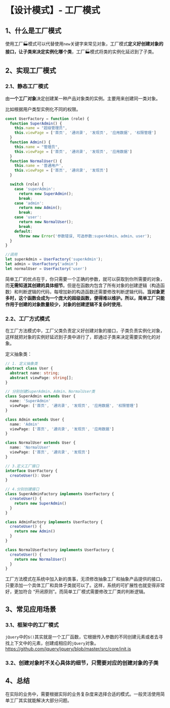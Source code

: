# 【设计模式】- 工厂模式

## 1、什么是工厂模式

使用工厂🏭模式可以代替使用`new`关键字来常见对象，工厂模式**定义好创建对象的接口，让子类来决定实例化哪个类**，工厂🏭模式将类的实例化延迟到了子类。

## 2、实现工厂模式

### 2.1、静态工厂模式
由**一个工厂对象**决定创建某一种产品对象类的实例。主要用来创建同一类对象。

比如根据用户类型实例化不同的权限。
```js
const UserFactory = function (role) {
  function SuperAdmin() {
    this.name = "超级管理员",
    this.viewPage = ['首页', '通讯录', '发现页', '应用数据', '权限管理']
  }
  function Admin() {
    this.name = "管理员",
    this.viewPage = ['首页', '通讯录', '发现页', '应用数据']
  }
  function NormalUser() {
    this.name = '普通用户',
    this.viewPage = ['首页', '通讯录', '发现页']
  }

  switch (role) {
    case 'superAdmin':
      return new SuperAdmin();
      break;
    case 'admin':
      return new Admin();
      break;
    case 'user':
      return new NormalUser();
      break;
    default:
      throw new Error('参数错误, 可选参数:superAdmin、admin、user');
  }
}

//调用
let superAdmin = UserFactory('superAdmin');
let admin = UserFactory('admin') 
let normalUser = UserFactory('user')
```
简单工厂的优点在于，你只需要一个正确的参数，就可以获取到你所需要的对象，而**无需知道其创建的具体细节**。但是在函数内包含了所有对象的创建逻辑（构造函数）和判断逻辑的代码，每增加新的构造函数还需要修改判断逻辑代码。**当对象更多时，这个函数会成为一个庞大的超级函数，便得难以维护。所以，简单工厂只能作用于创建的对象数量较少，对象的创建逻辑不复杂时使用**。

### 2.2、工厂方式模式

在工厂方法模式中，工厂父类负责定义好创建对象的接口，子类负责实例化对象，这样就把对象的实例好延迟到子类中进行了，即通过子类来决定需要实例化的对象。

定义抽象类：
```ts
// 1. 定义抽象类
abstract class User {
  abstract name: string;
  abstract viewPage: string[];
}

// 分别创建SuperAdmin、Admin、NormalUser类
class SuperAdmin extends User {
  name: 'SuperAdmin'
  viewPage: ['首页', '通讯录', '发现页', '应用数据', '权限管理']
}

class Admin extends User {
  name: 'Admin'
  viewPage: ['首页', '通讯录', '发现页', '应用数据']
}

class NormalUser extends User {
  name: 'NormalUser'
  viewPage: ['首页', '通讯录', '发现页']
}

// 3.定义工厂接口
interface UserFactory {
  createUser(): User
}

// 4.分别创建接口
class SuperAdminFactory implements UserFactory {
  createUser() {
    return new SuperAdmin()
  }
}

class AdminFactory implements UserFactory {
  createUser() {
    return new Admin()
  }
}

class NormalUserFactory implements UserFactory {
  createUser() {
    return new NormalUser()
  }
}

```

工厂方法模式在系统中加入新的类事，无须修改抽象工厂和抽象产品提供的接口，只要添加一个具体工厂和具体子类就可以了。这样，系统的可扩展性也就变得非常好，更加符合 “开闭原则”。而简单工厂模式需要修改工厂类的判断逻辑。

## 3、常见应用场景

### 3.1、框架中的工厂模式
`jQuery`中的`$()`其实就是一个工厂函数，它根据传入参数的不同创建元素或者去寻找上下文中的元素，创建成相应的`jQuery`对象。https://github.com/jquery/jquery/blob/master/src/core/init.js

### 3.2、创建对象时不关心具体的细节，只需要对应的创建对象的子类

## 4、总结
在实际的业务中，需要根据实际的业务复杂度来选择合适的模式。一般灵活使用简单工厂其实就能解决大部分问题。
